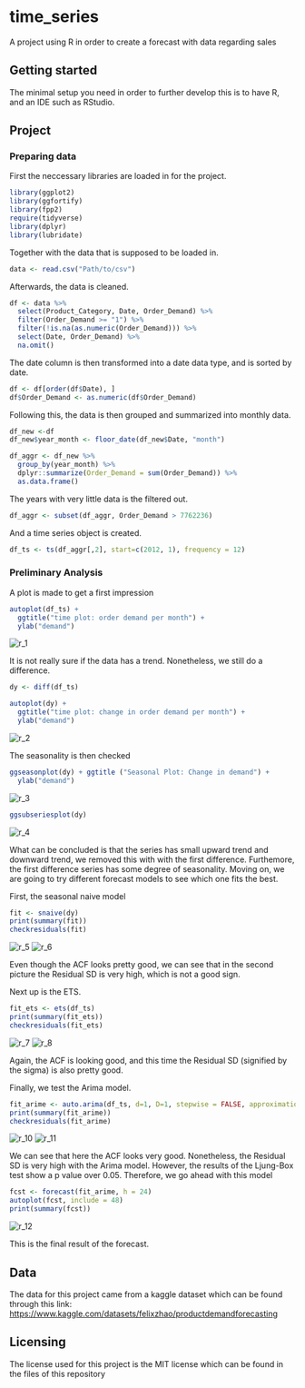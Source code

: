 # time_series
A project using R in order to create a forecast with data regarding sales 

## Getting started

The minimal setup you need in order to further develop this is to have R, and an IDE such as RStudio. 

## Project  

### Preparing data

First the neccessary libraries are loaded in for the project.

```r
library(ggplot2)
library(ggfortify)
library(fpp2)
require(tidyverse)
library(dplyr)
library(lubridate)
```

Together with the data that is supposed to be loaded in.

```r
data <- read.csv("Path/to/csv")
```

Afterwards, the data is cleaned.

```r
df <- data %>% 
  select(Product_Category, Date, Order_Demand) %>%
  filter(Order_Demand >= "1") %>%
  filter(!is.na(as.numeric(Order_Demand))) %>%
  select(Date, Order_Demand) %>%
  na.omit()
 ```
 
The date column is then transformed into a date data type, and is sorted by date.
 
```r
df <- df[order(df$Date), ]
df$Order_Demand <- as.numeric(df$Order_Demand)
```

Following this, the data is then grouped and summarized into monthly data.

```r
df_new <-df
df_new$year_month <- floor_date(df_new$Date, "month")

df_aggr <- df_new %>%
  group_by(year_month) %>%
  dplyr::summarize(Order_Demand = sum(Order_Demand)) %>%
  as.data.frame()
```

The years with very little data is the filtered out.

```r
df_aggr <- subset(df_aggr, Order_Demand > 7762236)
```

And a time series object is created.

```r
df_ts <- ts(df_aggr[,2], start=c(2012, 1), frequency = 12)
```

### Preliminary Analysis

A plot is made to get a first impression

```r
autoplot(df_ts) + 
  ggtitle("time plot: order demand per month") +
  ylab("demand")
```

![r_1](https://user-images.githubusercontent.com/88779306/182176574-ab8a6ff6-0a79-4a02-8049-733abf2f2ec8.jpeg)

It is not really sure if the data has a trend. Nonetheless, we still do a difference. 

```r
dy <- diff(df_ts)

autoplot(dy) + 
  ggtitle("time plot: change in order demand per month") +
  ylab("demand")
```

![r_2](https://user-images.githubusercontent.com/88779306/182181227-f9af1665-d4fc-4abe-8539-47040b6e3700.jpeg)

The seasonality is then checked

```r
ggseasonplot(dy) + ggtitle ("Seasonal Plot: Change in demand") + 
  ylab("demand")
```
![r_3](https://user-images.githubusercontent.com/88779306/182181585-d647a91c-dde2-489e-abcf-f4e79ea1b5d0.jpeg)

```r
ggsubseriesplot(dy)
```

![r_4](https://user-images.githubusercontent.com/88779306/182181747-1459268a-db7d-4e94-95ed-ed8a409593d4.jpeg)

What can be concluded is that the series has small upward trend and downward trend, we removed this with with the first difference. Furthemore, the first difference series has some degree of seasonality. Moving on, we are going to try different forecast models to see which one fits the best. 

First, the seasonal naive model

```r
fit <- snaive(dy)  
print(summary(fit))
checkresiduals(fit)
```
![r_5](https://user-images.githubusercontent.com/88779306/182182502-97332cfc-f2fe-4720-ad6a-ced07ac731fd.jpeg)
![r_6](https://user-images.githubusercontent.com/88779306/182182560-c91d3096-0dde-45ab-890c-f9104f5bf4c3.png)

Even though the ACF looks pretty good, we can see that in the second picture the Residual SD is very high, which is not a good sign. 

Next up is the ETS. 

```r
fit_ets <- ets(df_ts) 
print(summary(fit_ets))
checkresiduals(fit_ets)
```
![r_7](https://user-images.githubusercontent.com/88779306/182183127-893420b7-3aa3-4bb9-8003-6dea0bcddc0f.jpeg)
![r_8](https://user-images.githubusercontent.com/88779306/182183363-ec0ca99e-2202-4696-929c-0525e76c54d7.png)

Again, the ACF is looking good, and this time the Residual SD (signified by the sigma) is also pretty good. 

Finally, we test the Arima model. 

```r
fit_arime <- auto.arima(df_ts, d=1, D=1, stepwise = FALSE, approximation = FALSE, trace = TRUE)
print(summary(fit_arime)) 
checkresiduals(fit_arime)
```
![r_10](https://user-images.githubusercontent.com/88779306/182189119-d56a66a3-638a-4e34-ad91-16187c81faa5.jpeg)
![r_11](https://user-images.githubusercontent.com/88779306/182189140-85e4f419-8bac-462e-9809-c22d29b66a87.png)

We can see that here the ACF looks very good. Nonetheless, the Residual SD is very high with the Arima model. However, the results of the Ljung-Box test show a p value over 0.05. Therefore, we go ahead with this model 

```r
fcst <- forecast(fit_arime, h = 24)
autoplot(fcst, include = 48)
print(summary(fcst))
```
![r_12](https://user-images.githubusercontent.com/88779306/182189656-8586d6e8-ec49-4904-96a0-bc645bb9b2d4.jpeg)

This is the final result of the forecast.









 


## Data

The data for this project came from a kaggle dataset which can be found through this link: https://www.kaggle.com/datasets/felixzhao/productdemandforecasting


## Licensing

The license used for this project is the MIT license which can be found in the files of this repository
